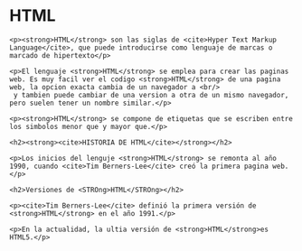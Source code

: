 <head>
    <h1><strong>HTML</strong></h1>

    <p><strong>HTML</strong> son las siglas de <cite>Hyper Text Markup Language</cite>, que puede introducirse como lenguaje de marcas o marcado de hipertexto</p>

    <p>El lenguaje <strong>HTML</strong> se emplea para crear las paginas web. Es muy facil ver el codigo <strong>HTML</strong> de una pagina web, la opcion exacta cambia de un navegador a <br/>
     y tambien puede cambiar de una version a otra de un mismo navegador, pero suelen tener un nombre similar.</p>

    <p><strong>HTML</strong> se compone de etiquetas que se escriben entre los simbolos menor que y mayor que.</p>

    <h2><strong><cite>HISTORIA DE HTML</cite></strong></h2>

    <p>Los inicios del lenguje <strong>HTML</strong> se remonta al año 1990, cuando <cite>Tim Berners-Lee</cite> creó la primera pagina web.</p>

    <h2>Versiones de <STROng>HTML</STROng></h2>

    <p><cite>Tim Berners-Lee</cite> definió la primera versión de <strong>HTML</strong> en el año 1991.</p>

    <p>En la actualidad, la ultia versión de <strong>HTML</strong>es HTML5.</p>
</head>
